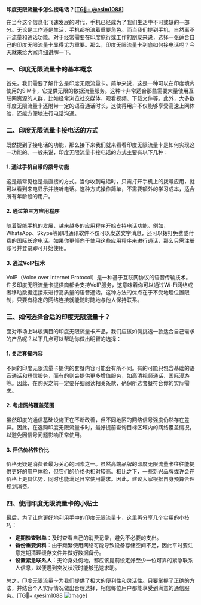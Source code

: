 **印度无限流量卡怎么接电话？[[TG💪+ @esim1088](https://t.me/s/esim1088)]**

在当今这个信息化飞速发展的时代，手机已经成为了我们生活中不可或缺的一部分。无论是工作还是生活，手机都扮演着重要角色。而当我们提到手机，自然离不开流量和通话功能。对于经常需要在印度旅行或工作的朋友来说，选择一张适合自己的印度无限流量卡显得尤为重要。那么，印度无限流量卡到底如何接电话呢？今天就来给大家详细讲解一下。

### 一、印度无限流量卡的基本概念

首先，我们需要了解什么是印度无限流量卡。简单来说，这是一种可以在印度境内使用的SIM卡，它提供无限的数据流量服务。这种卡非常适合那些需要大量使用互联网资源的人群，比如经常浏览社交媒体、观看视频、下载文件等。此外，大多数印度无限流量卡还附带一定的语音通话时长，这使得用户不仅能够享受高速上网体验，还能方便地进行电话沟通。

### 二、印度无限流量卡接电话的方式

既然提到了接电话的功能，那么接下来我们就来看看印度无限流量卡是如何实现这一功能的。一般来说，印度无限流量卡接电话的方式主要有以下几种：

#### 1. **通过手机自带的拨号功能**
这是最常见也是最直接的方式。当你收到电话时，只需打开手机上的拨号应用，就可以看到来电显示并接听电话。这种方式操作简单，不需要额外的学习成本，适合所有年龄段的用户。

#### 2. **通过第三方应用程序**
随着智能手机的发展，越来越多的应用程序开始支持电话功能。例如，WhatsApp、Skype等即时通讯软件不仅可以发送文字消息，还可以拨打免费或付费的国际长途电话。如果你更倾向于使用这些应用程序来进行通话，那么只需注册账号并登录即可开始使用。

#### 3. **通过VoIP技术**
VoIP（Voice over Internet Protocol）是一种基于互联网协议的语音传输技术。许多印度无限流量卡提供商都会支持VoIP服务，这意味着你可以通过Wi-Fi网络或者移动数据连接来进行高质量的语音通话。这种方法的优点在于不受地理位置限制，只要有稳定的网络连接就能随时随地与他人保持联系。

### 三、如何选择合适的印度无限流量卡？

面对市场上琳琅满目的印度无限流量卡产品，我们应该如何挑选一款适合自己需求的产品呢？以下几点可以帮助你做出明智的选择：

#### 1. **关注套餐内容**
不同的印度无限流量卡提供的套餐内容可能会有所不同。有的可能只包含基础的语音通话和短信服务，而有的则会提供更多增值服务，如高清视频通话、国际漫游等。因此，在购买之前一定要仔细阅读相关条款，确保所选套餐符合你的实际需求。

#### 2. **考虑网络覆盖范围**
虽然印度的通信基础设施正在不断改善，但不同地区的网络信号强度仍然存在差异。因此，在选购印度无限流量卡时，最好提前查询目标区域内的网络覆盖情况，以避免因信号问题影响正常使用。

#### 3. **评估价格性价比**
价格无疑是消费者最为关心的因素之一。虽然高端品牌的印度无限流量卡往往能提供更好的用户体验，但它们的价格也相对较高。相比之下，一些新兴品牌或许会在价格上更具优势，同时也能满足日常使用需求。因此，建议大家根据自身预算合理规划消费。

### 四、使用印度无限流量卡的小贴士

最后，为了让你更好地利用手中的印度无限流量卡，这里再分享几个实用的小技巧：

- **定期检查账单**：及时查看自己的消费记录，避免不必要的支出。
- **备份重要资料**：由于频繁使用网络可能导致设备存储空间不足，因此平时要注意定期清理缓存文件并做好数据备份。
- **设置紧急联系人**：无论身处何地，都应该提前设定好至少一位可靠的紧急联系人信息，以便遇到突发状况时能够迅速求助。

总之，印度无限流量卡为我们提供了极大的便利性和灵活性。只要掌握了正确的方法，并结合个人实际情况做出合理选择，相信每位用户都能享受到满意的通信服务。[[TG💪+ @esim1088](https://t.me/s/esim1088) ![Image](https://i.postimg.cc/4NQfJmqS/Snipaste-2025-05-13-00-14-12.png)]